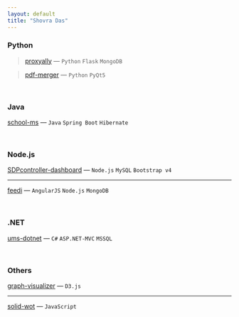 ```yaml
---
layout: default
title: "Shovra Das"
---
```


### Python
> [proxyally](https://github.com/shovradas/proxyally) &#8212; `Python` `Flask` `MongoDB`

> [pdf-merger](https://github.com/shovradas/pdf-merger) &#8212; `Python` `PyQt5`


<br/>


### Java
[school-ms](https://github.com/shovradas/school-ms) &#8212; `Java` `Spring Boot` `Hibernate`


<br/>


### Node.js
[SDPcontroller-dashboard](https://github.com/shovradas/SDPcontroller-dashboard) &#8212; `Node.js` `MySQL` `Bootstrap v4`

---

[feedi](https://github.com/shovradas/feedi) &#8212; `AngularJS` `Node.js` `MongoDB`


<br/>


### .NET
[ums-dotnet](https://github.com/shovradas/ums-dotnet) &#8212; `C#` `ASP.NET-MVC` `MSSQL`


<br/>


### Others
[graph-visualizer](https://github.com/shovradas/graph-visualizer) &#8212; `D3.js`

---

[solid-wot](https://github.com/shovradas/solid-wot) &#8212; `JavaScript`